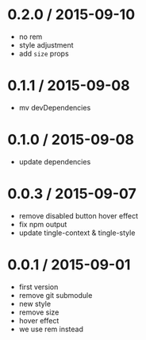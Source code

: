 
0.2.0 / 2015-09-10
==================

 * no rem
 * style adjustment
 * add `size` props

0.1.1 / 2015-09-08
==================

 * mv devDependencies

0.1.0 / 2015-09-08
==================

 * update dependencies

0.0.3 / 2015-09-07
==================

 * remove disabled button hover effect
 * fix npm output
 * update tingle-context & tingle-style


0.0.1 / 2015-09-01
==================

 * first version
 * remove git submodule
 * new style
 * remove size
 * hover effect
 * we use rem instead
